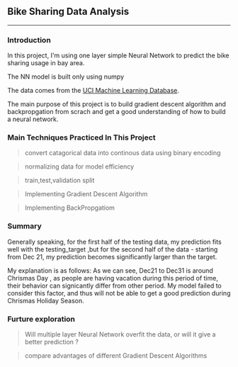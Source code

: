 ## Bike Sharing Data Analysis

------

### Introduction

In this project, I'm using one layer simple Neural Network to predict the bike sharing usage in bay area. 

The NN model is built only using numpy

The data comes from the [UCI Machine Learning Database](https://archive.ics.uci.edu/ml/datasets/Bike+Sharing+Dataset).

The main purpose of this project is to build gradient descent algorithm and backpropgation from scrach and get a good understanding of how to build a neural network.

### Main Techniques Practiced In This Project

> convert catagorical data into continous data using binary encoding

> normalizing data for model efficiency

> train,test,validation split

> Implementing Gradient Descent Algorithm

> Implementing BackPropgatiom 


### Summary

Generally speaking, for the first half of the testing data, my prediction fits well with the testing_target ,but for the second half of the data - starting from Dec 21, my prediction becomes significantly larger than the target. 

My explanation is as follows: As we can see, Dec21 to Dec31 is around Chrismas Day , as people are having vacation during this period of time, their behavior can signicantly differ from other period. My model failed to consider this factor, and thus will not be able to get a good prediction during Chrismas Holiday Season.

### Furture exploration

> Will multiple layer Neural Network overfit the data, or will it give a better prediction ?

> compare advantages of different Gradient Descent Algorithms 

